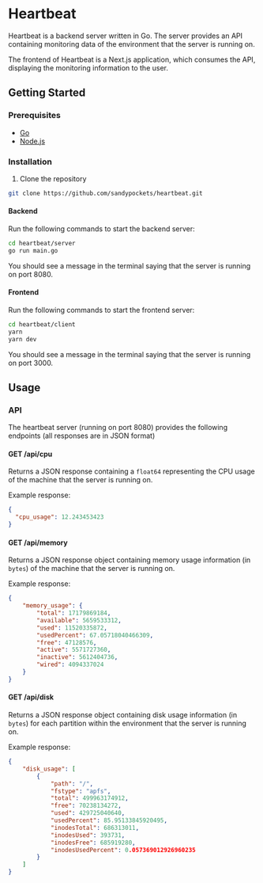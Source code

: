 # Heartbeat
Heartbeat is a backend server written in Go. The server provides an API containing monitoring data of the environment that the server is running on. 

The frontend of Heartbeat is a Next.js application, which consumes the API, displaying the monitoring information to the user.

## Getting Started
### Prerequisites
- [Go](https://golang.org/doc/install)
- [Node.js](https://nodejs.org/en/download/)

### Installation
1. Clone the repository

```sh
git clone https://github.com/sandypockets/heartbeat.git
```

#### Backend
Run the following commands to start the backend server:

```sh
cd heartbeat/server
go run main.go
```

You should see a message in the terminal saying that the server is running on port 8080.

#### Frontend
Run the following commands to start the frontend server:

```sh
cd heartbeat/client
yarn
yarn dev
```

You should see a message in the terminal saying that the server is running on port 3000.

## Usage
### API
The heartbeat server (running on port 8080) provides the following endpoints (all responses are in JSON format)

#### GET /api/cpu
Returns a JSON response containing a `float64` representing the CPU usage of the machine that the server is running on.

Example response:
```json
{
  "cpu_usage": 12.243453423
}
```

#### GET /api/memory
Returns a JSON response object containing memory usage information (in `bytes`) of the machine that the server is running on.

Example response:
```json
{
    "memory_usage": {
        "total": 17179869184,
        "available": 5659533312,
        "used": 11520335872,
        "usedPercent": 67.05718040466309,
        "free": 47128576,
        "active": 5571727360,
        "inactive": 5612404736,
        "wired": 4094337024
    }
}
```

#### GET /api/disk
Returns a JSON response object containing disk usage information (in `bytes`) for each partition within the environment that the server is running on.

Example response:
```json
{
    "disk_usage": [
        {
            "path": "/",
            "fstype": "apfs",
            "total": 499963174912,
            "free": 70238134272,
            "used": 429725040640,
            "usedPercent": 85.95133845920495,
            "inodesTotal": 686313011,
            "inodesUsed": 393731,
            "inodesFree": 685919280,
            "inodesUsedPercent": 0.057369012926960235
        }
    ]
}
```